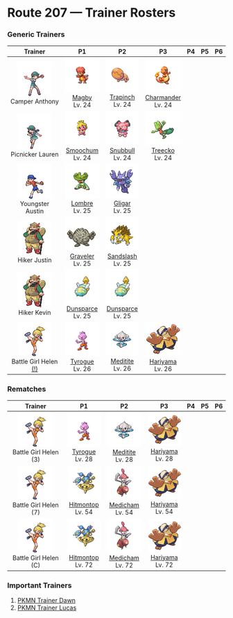 # Route 207 — Trainer Rosters

### Generic Trainers

| Trainer | P1 | P2 | P3 | P4 | P5 | P6 |
|:-------:|:--:|:--:|:--:|:--:|:--:|:--:|
| ![Camper Anthony](../../assets/trainers/camper.png "Camper Anthony")<br>Camper Anthony | ![Magby](../../assets/sprites/magby/front.gif "Magby: Its magma-like blood circulates throughout its body. Its body’s heat can top 1,100 degrees F.")<br>[Magby](../../pokemon/magby.md/)<br>Lv. 24 | ![Trapinch](../../assets/sprites/trapinch/front.gif "Trapinch: It makes a conical pit in desert sand and lies in wait at the bottom for prey to come tumbling down.")<br>[Trapinch](../../pokemon/trapinch.md/)<br>Lv. 24 | ![Charmander](../../assets/sprites/charmander/front.gif "Charmander: The fire on the tip of its tail is a measure of its life. If healthy, its tail burns intensely.")<br>[Charmander](../../pokemon/charmander.md/)<br>Lv. 24 |
| ![Picnicker Lauren](../../assets/trainers/picnicker.png "Picnicker Lauren")<br>Picnicker Lauren | ![Smoochum](../../assets/sprites/smoochum/front.gif "Smoochum: It tests everything by touching with its lips, which remember what it likes and dislikes.")<br>[Smoochum](../../pokemon/smoochum.md/)<br>Lv. 24 | ![Snubbull](../../assets/sprites/snubbull/front.gif "Snubbull: Small Pokémon flee from its scary face. It is, however, considered by women to be cute.")<br>[Snubbull](../../pokemon/snubbull.md/)<br>Lv. 24 | ![Treecko](../../assets/sprites/treecko/front.gif "Treecko: The soles of its feet are covered by countless tiny spikes, enabling it to walk on walls and ceilings.")<br>[Treecko](../../pokemon/treecko.md/)<br>Lv. 24 |
| ![Youngster Austin](../../assets/trainers/youngster.png "Youngster Austin")<br>Youngster Austin | ![Lombre](../../assets/sprites/lombre/front.gif "Lombre: It has a mischievous spirit. If it spots an angler, it will tug on the fishing line to interfere.")<br>[Lombre](../../pokemon/lombre.md/)<br>Lv. 25 | ![Gligar](../../assets/sprites/gligar/front.gif "Gligar: It glides as if sliding. It startles foes by clamping on to their faces, then jabs with its poison stinger.")<br>[Gligar](../../pokemon/gligar.md/)<br>Lv. 25 |
| ![Hiker Justin](../../assets/trainers/hiker.png "Hiker Justin")<br>Hiker Justin | ![Graveler](../../assets/sprites/graveler/front.gif "Graveler: It rolls on mountain paths to move. Once it builds momentum, no Pokémon can stop it without difficulty.")<br>[Graveler](../../pokemon/graveler.md/)<br>Lv. 25 | ![Sandslash](../../assets/sprites/sandslash/front.gif "Sandslash: It curls up, then rolls into foes with its back. Its sharp spines inflict severe damage.")<br>[Sandslash](../../pokemon/sandslash.md/)<br>Lv. 25 |
| ![Hiker Kevin](../../assets/trainers/hiker.png "Hiker Kevin")<br>Hiker Kevin | ![Dunsparce](../../assets/sprites/dunsparce/front.gif "Dunsparce: It digs into the ground with its tail and makes a mazelike nest. It can fly just a little.")<br>[Dunsparce](../../pokemon/dunsparce.md/)<br>Lv. 25 | ![Dunsparce](../../assets/sprites/dunsparce/front.gif "Dunsparce: It digs into the ground with its tail and makes a mazelike nest. It can fly just a little.")<br>[Dunsparce](../../pokemon/dunsparce.md/)<br>Lv. 25 |
| ![Battle Girl Helen (!)](../../assets/trainers/battle_girl.png "Battle Girl Helen (!)")<br>Battle Girl Helen [(!)](#rematches) | ![Tyrogue](../../assets/sprites/tyrogue/front.gif "Tyrogue: It is famous for its eagerness to fight and always nurses injuries from challenging larger foes.")<br>[Tyrogue](../../pokemon/tyrogue.md/)<br>Lv. 26 | ![Meditite](../../assets/sprites/meditite/front.gif "Meditite: It always trains deep in mountains. It levitates when it heightens its spiritual power through meditation.")<br>[Meditite](../../pokemon/meditite.md/)<br>Lv. 26 | ![Hariyama](../../assets/sprites/hariyama/front.gif "Hariyama: It loves to match power with big-bodied Pokémon. It can knock a truck flying with its arm thrusts.")<br>[Hariyama](../../pokemon/hariyama.md/)<br>Lv. 26 |


### Rematches

| Trainer | P1 | P2 | P3 | P4 | P5 | P6 |
|:-------:|:--:|:--:|:--:|:--:|:--:|:--:|
| ![Battle Girl Helen (3)](../../assets/trainers/battle_girl.png "Battle Girl Helen (3)")<br>Battle Girl Helen (3) | ![Tyrogue](../../assets/sprites/tyrogue/front.gif "Tyrogue: It is famous for its eagerness to fight and always nurses injuries from challenging larger foes.")<br>[Tyrogue](../../pokemon/tyrogue.md/)<br>Lv. 28 | ![Meditite](../../assets/sprites/meditite/front.gif "Meditite: It always trains deep in mountains. It levitates when it heightens its spiritual power through meditation.")<br>[Meditite](../../pokemon/meditite.md/)<br>Lv. 28 | ![Hariyama](../../assets/sprites/hariyama/front.gif "Hariyama: It loves to match power with big-bodied Pokémon. It can knock a truck flying with its arm thrusts.")<br>[Hariyama](../../pokemon/hariyama.md/)<br>Lv. 28 |
| ![Battle Girl Helen (7)](../../assets/trainers/battle_girl.png "Battle Girl Helen (7)")<br>Battle Girl Helen (7) | ![Hitmontop](../../assets/sprites/hitmontop/front.gif "Hitmontop: It fights while spinning like a top. The centrifugal force boosts its destructive power by ten.")<br>[Hitmontop](../../pokemon/hitmontop.md/)<br>Lv. 54 | ![Medicham](../../assets/sprites/medicham/front.gif "Medicham: It gains the ability to see the aura of its opponents by honing its mind through starvation.")<br>[Medicham](../../pokemon/medicham.md/)<br>Lv. 54 | ![Hariyama](../../assets/sprites/hariyama/front.gif "Hariyama: It loves to match power with big-bodied Pokémon. It can knock a truck flying with its arm thrusts.")<br>[Hariyama](../../pokemon/hariyama.md/)<br>Lv. 54 |
| ![Battle Girl Helen (C)](../../assets/trainers/battle_girl.png "Battle Girl Helen (C)")<br>Battle Girl Helen (C) | ![Hitmontop](../../assets/sprites/hitmontop/front.gif "Hitmontop: It fights while spinning like a top. The centrifugal force boosts its destructive power by ten.")<br>[Hitmontop](../../pokemon/hitmontop.md/)<br>Lv. 72 | ![Medicham](../../assets/sprites/medicham/front.gif "Medicham: It gains the ability to see the aura of its opponents by honing its mind through starvation.")<br>[Medicham](../../pokemon/medicham.md/)<br>Lv. 72 | ![Hariyama](../../assets/sprites/hariyama/front.gif "Hariyama: It loves to match power with big-bodied Pokémon. It can knock a truck flying with its arm thrusts.")<br>[Hariyama](../../pokemon/hariyama.md/)<br>Lv. 72 |


### Important Trainers

1. [PKMN Trainer Dawn](important_trainers.md#pkmn-trainer-dawn)
1. [PKMN Trainer Lucas](important_trainers.md#pkmn-trainer-lucas)
